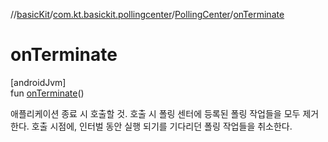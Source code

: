 //[basicKit](../../../index.md)/[com.kt.basickit.pollingcenter](../index.md)/[PollingCenter](index.md)/[onTerminate](on-terminate.md)

# onTerminate

[androidJvm]\
fun [onTerminate](on-terminate.md)()

애플리케이션 종료 시 호출할 것. 호출 시 폴링 센터에 등록된 폴링 작업들을 모두 제거한다. 호출 시점에, 인터벌 동안 실행 되기를 기다리던 폴링 작업들을 취소한다.
